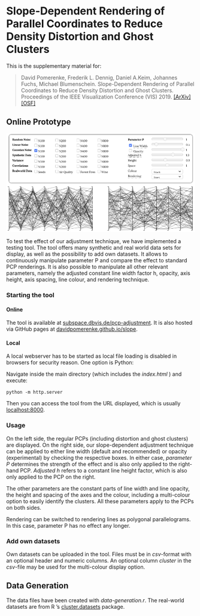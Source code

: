 # Slope-Dependent Rendering of Parallel Coordinates to Reduce Density Distortion and Ghost Clusters

This is the supplementary material for: 

> David Pomerenke, Frederik L. Dennig, Daniel A.Keim, Johannes Fuchs, Michael Blumenschein.
Slope-Dependent Rendering of Parallel Coordinates to Reduce Density Distortion and Ghost Clusters. 
Proceedings of the IEEE Visualization Conference (VIS) 2019. 
[[ArXiv]](https://arxiv.org/abs/1908.00500) [[OSF]](https://osf.io/sy3dv/) 

## Online Prototype

![Screenshot of the testing tool](assets/screenshot.png)

To test the effect of our adjustment technique, we have implemented a testing tool. 
The tool offers many synthetic and real world data sets for display, as well as the possibility to add own datasets. It allows to continuously manipulate parameter P and compare the effect to standard PCP renderings. 
It is also possible to manipulate all other relevant parameters, namely the adjusted constant line width factor h, opacity, axis height, axis spacing, line colour, and rendering technique.

### Starting the tool

#### Online

The tool is available at [subspace.dbvis.de/pcp-adjustment](http://subspace.dbvis.de/pcp-adjustment). 
It is also hosted via GitHub pages at [davidpomerenke.github.io/slope](https://davidpomerenke.github.io/slope). 

#### Local

A local webserver has to be started as local file loading is disabled in browsers for security reason. One option is Python:

Navigate inside the main directory (which includes the _index.html_ ) and execute:

    python -m http.server

Then you can access the tool from the URL displayed, which is usually [localhost:8000](https://localhost:8000).

### Usage

On the left side, the regular PCPs (including distortion and ghost clusters) are displayed. 
On the right side, our slope-dependent adjustment technique can be applied to either line width (default and recommended) or opacity (experimental) by checking the respective boxes. In either case, _parameter P_ determines the strength of the effect and is also only applied to the right-hand PCP.
_Adjusted h_ refers to a constant line height factor, which is also only applied to the PCP on the right.

The other parameters are the constant parts of line width and line opacity, the height and spacing of the axes and the colour, including a multi-colour option to easily identify the clusters. 
All these parameters apply to the PCPs on both sides.

Rendering can be switched to rendering lines as polygonal parallelograms.
In this case, parameter P has no effect any longer.

### Add own datasets

Own datasets can be uploaded in the tool. 
Files must be in _csv_-format with an optional header and numeric columns. 
An optional column _cluster_ in the _csv_-file may be used for the multi-colour display option.

## Data Generation
The data files have been created with _data-generation.r_. 
The real-world datasets are from R ’s [cluster.datasets](https://cran.r-project.org/package=cluster.datasets) package.
